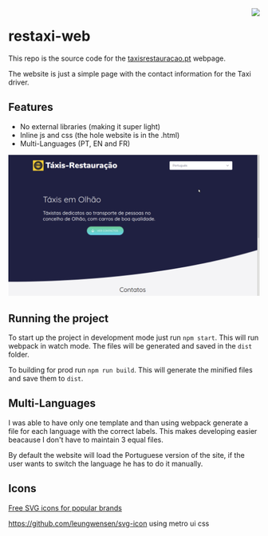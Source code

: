 
<img src="src/assets/favicon.ico" align="right">

# restaxi-web

This repo is  the source code for the [taxisrestauracao.pt](https://taxisrestauracao.pt) webpage.

The website is just a simple page with the contact information for the Taxi driver.

## Features

* No external libraries (making it super light)
* Inline js and css (the hole website is in the .html)
* Multi-Languages (PT, EN and FR)

<p align="center">
  <img width="640"  src="src/assets/website.gif">
</p>


## Running the project

To start up the project in development mode just run ```npm start```. This will run webpack in watch mode. The files will be generated and saved in the ```dist``` folder.

To building for prod run ```npm run build```. This will generate the minified files and save them to ```dist```.


## Multi-Languages

I was able to have only one template and than using webpack generate a file for each language with the correct labels. This makes developing easier beacause I don't have to maintain 3 equal files.

By default the website will load the Portuguese version of the site, if the user wants to switch the language he has to do it manually.


## Icons

[Free SVG icons for popular brands](https://github.com/simple-icons/simple-icons)

https://github.com/leungwensen/svg-icon
using metro ui css

